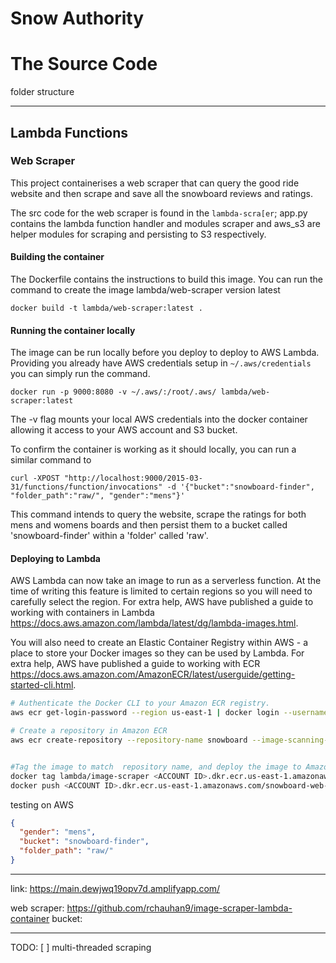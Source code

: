 # Snow Authority

# The Source Code

folder structure

----
## Lambda Functions

### Web Scraper
This project containerises a web scraper that can query the good ride website and then scrape and save all the snowboard reviews and ratings.

The src code for the web scraper is found in the `lambda-scra[er`; app.py contains the lambda function handler and modules scraper and aws_s3 are helper modules for scraping and persisting to S3 respectively.

#### Building the container

The Dockerfile contains the instructions to build this image. You can run the command to create the image lambda/web-scraper version latest

	docker build -t lambda/web-scraper:latest .

#### Running the container locally

The image can be run locally before you deploy to deploy to AWS Lambda. Providing you already have AWS credentials setup in `~/.aws/credentials` you can simply run the command.

	docker run -p 9000:8080 -v ~/.aws/:/root/.aws/ lambda/web-scraper:latest


The -v flag mounts your local AWS credentials into the docker container allowing it access to your AWS account and S3 bucket.

To confirm the container is working as it should locally, you can run a similar command to

	curl -XPOST "http://localhost:9000/2015-03-31/functions/function/invocations" -d '{"bucket":"snowboard-finder", "folder_path":"raw/", "gender":"mens"}'


This command intends to query the website, scrape the ratings for both mens and womens boards and then persist them to a bucket called 'snowboard-finder' within a 'folder' called 'raw'.

#### Deploying to Lambda

AWS Lambda can now take an image to run as a serverless function. At the time of writing this feature is limited to certain regions so you will need to carefully select the region. For extra help, AWS have published a guide to working with containers in Lambda https://docs.aws.amazon.com/lambda/latest/dg/lambda-images.html.

You will also need to create an Elastic Container Registry within AWS - a place to store your Docker images so they can be used by Lambda. For extra help, AWS have published a guide to working with ECR https://docs.aws.amazon.com/AmazonECR/latest/userguide/getting-started-cli.html.

```bash
# Authenticate the Docker CLI to your Amazon ECR registry.
aws ecr get-login-password --region us-east-1 | docker login --username AWS --password-stdin <ACCOUNT ID>.dkr.ecr.us-east-1.amazonaws.com

# Create a repository in Amazon ECR 
aws ecr create-repository --repository-name snowboard --image-scanning-configuration scanOnPush=true --image-tag-mutability MUTABLE


#Tag the image to match  repository name, and deploy the image to Amazon ECR
docker tag lambda/image-scraper <ACCOUNT ID>.dkr.ecr.us-east-1.amazonaws.com/snowboard-web-scraper:latest
docker push <ACCOUNT ID>.dkr.ecr.us-east-1.amazonaws.com/snowboard-web-scraper:latest

```

testing on AWS
```json
{
  "gender": "mens",
  "bucket": "snowboard-finder",
  "folder_path": "raw/"
}

```

-----



link: https://main.dewjwq19opv7d.amplifyapp.com/



web scraper: https://github.com/rchauhan9/image-scraper-lambda-container
bucket: 

----
TODO:
[ ] multi-threaded scraping

